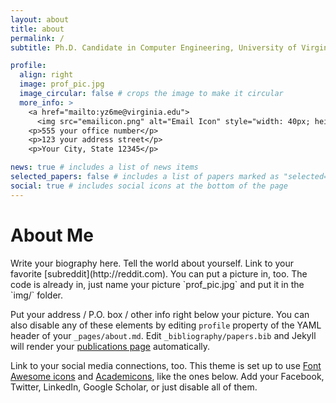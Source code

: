 ```yaml
---
layout: about
title: about
permalink: /
subtitle: Ph.D. Candidate in Computer Engineering, University of Virginia <a href='https://keyinfra.cs.virginia.edu'>University of virginia </a>

profile:
  align: right
  image: prof_pic.jpg
  image_circular: false # crops the image to make it circular
  more_info: >
    <a href="mailto:yz6me@virginia.edu">
      <img src="emailicon.png" alt="Email Icon" style="width: 40px; height: 30px; vertical-align: middle;"></a>
    <p>555 your office number</p>
    <p>123 your address street</p>
    <p>Your City, State 12345</p>

news: true # includes a list of news items
selected_papers: false # includes a list of papers marked as "selected={true}"
social: true # includes social icons at the bottom of the page
---
```


<h1> About Me</h1>
Write your biography here. Tell the world about yourself. Link to your favorite [subreddit](http://reddit.com). You can put a picture in, too. The code is already in, just name your picture `prof_pic.jpg` and put it in the `img/` folder.

Put your address / P.O. box / other info right below your picture. You can also disable any of these elements by editing `profile` property of the YAML header of your `_pages/about.md`. Edit `_bibliography/papers.bib` and Jekyll will render your [publications page](/al-folio/publications/) automatically.

Link to your social media connections, too. This theme is set up to use [Font Awesome icons](https://fontawesome.com/) and [Academicons](https://jpswalsh.github.io/academicons/), like the ones below. Add your Facebook, Twitter, LinkedIn, Google Scholar, or just disable all of them.
